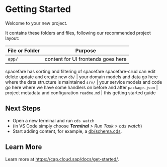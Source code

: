 # Getting Started

Welcome to your new project.

It contains these folders and files, following our recommended project layout:

File or Folder | Purpose
---------|----------
`app/` | content for UI frontends goes here
spacefare has sorting and filtering of spacefare
spacefare-crud can edit delete update and create new
`db/` | your domain models and data go here
where the data structure is maintained
`srv/` | your service models and code go here
where we have some handlers on before and after
`package.json` | project metadata and configuration
`readme.md` | this getting started guide


## Next Steps

- Open a new terminal and run `cds watch`
- (in VS Code simply choose _**Terminal** > Run Task > cds watch_)
- Start adding content, for example, a [db/schema.cds](db/schema.cds).


## Learn More

Learn more at https://cap.cloud.sap/docs/get-started/.
